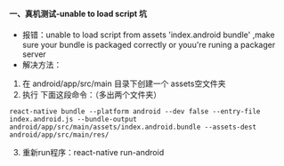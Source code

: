 #### 一、真机测试-unable to load script 坑
- 报错：unable to load script from assets 'index.android bundle'  ,make sure your bundle is packaged correctly or youu're runing a packager server
- 解决方法：
1. 在  android/app/src/main 目录下创建一个  assets空文件夹
2. 执行 下面这段命令：（多出两个文件夹）
```
react-native bundle --platform android --dev false --entry-file index.android.js --bundle-output android/app/src/main/assets/index.android.bundle --assets-dest android/app/src/main/res/  
```
3. 重新run程序：react-native run-android